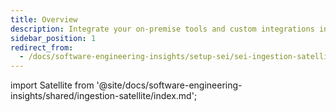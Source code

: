 ```yaml
---
title: Overview
description: Integrate your on-premise tools and custom integrations into your SEI project.
sidebar_position: 1
redirect_from:
  - /docs/software-engineering-insights/setup-sei/sei-ingestion-satellite/satellite-overview
---
```


import Satellite from '@site/docs/software-engineering-insights/shared/ingestion-satellite/index.md';

<Satellite />